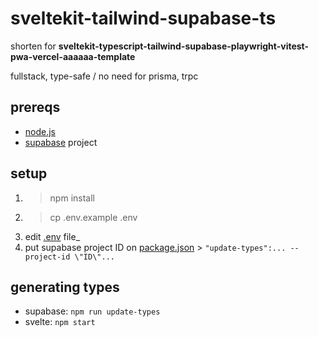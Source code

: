 # sveltekit-tailwind-supabase-ts

shorten for **sveltekit-typescript-tailwind-supabase-playwright-vitest-pwa-vercel-aaaaaa-template**

fullstack, type-safe / no need for prisma, trpc

## prereqs

- [node.js](https://nodejs.org/en)
- [supabase](https://app.supabase.com/) project

## setup

1. > npm install
2. > cp .env.example .env
3. edit [.env](/.env.example) file\_
4. put supabase project ID on [package.json](/package.json) > `"update-types":... --project-id \"ID\"...`

## generating types

- supabase: `npm run update-types`
- svelte: `npm start`
